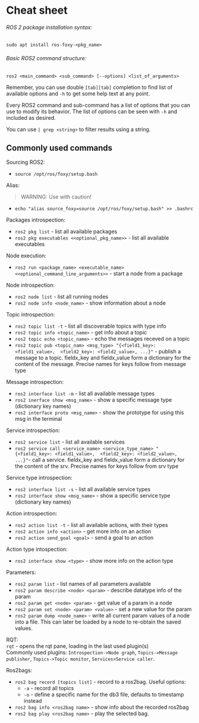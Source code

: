 # Cheat sheet

###### ROS 2 package installation syntax:   
`sudo apt install ros-foxy-<pkg_name>`

###### Basic ROS2 command structure:   
`ros2 <main_command> <sub_command> [--options] <list_of_arguments>`    

Remember, you can use double `[tab][tab]` completion to find list of available options and `-h` to get some help text at any point.

Every ROS2 command and sub-command has a list of options that you can use to modify its behavior. The list of options can be seen with `-h` and included as desired.   

You can use `| grep <string>` to filter results using a string.   

## Commonly used commands
Sourcing ROS2:   
* `source /opt/ros/foxy/setup.bash`

Alias:
>WARNING: Use with caution!
* `echo "alias source_foxy=source /opt/ros/foxy/setup.bash" >> .bashrc`  

Packages introspection:    
* `ros2 pkg list` - list all available packages   
* `ros2 pkg executables <<optional_pkg_name>>` - list all available executables     

Node execution:   
* `ros2 run <package_name> <executable_name> <<optional_command_line_arguments>>` - start a node from a package  

Node introspection:   
* `ros2 node list` - list all running nodes   
* `ros2 node info <node_name>` - show information about a node     

Topic introspection:   
* `ros2 topic list -t` - list all discoverable topics with type info      
* `ros2 topic info <topic_name>` - get info about a topic   
* `ros2 topic echo <topic_name>` - echo the messages receved on a topic   
* `ros2 topic pub <topic_nam> <msg_type> "{<field1_key>: <field1_value>,  <field2_key>: <field2_value>, ...}"` - publish a message to a topic. fieldx_key and fieldx_value form a dictionary for the content of the message. Precise names for keys follow from message type      

Message introspection:   
* `ros2 interface list -m` - list all available message types   
* `ros2 inerface show <msg_name>` - show a specific message type (dictionary key names)  
* `ros2 interface proto <msg_name>` - show the prototype for using this msg in the terminal

Service introspection:   
 * `ros2 service list` - list all available services   
 * `ros2 service call <service_name> <service_type_name> "{<field1_key>: <field1_value>,  <field2_key>: <field2_value>, ...}"`- call a service. fieldx_key and fieldx_value form a dictionary for the content of the srv. Precise names for keys follow from srv type

 Service type introspection:   
 * `ros2 interface list -s` - list all available service types   
 * `ros2 interface show <msg_name>` - show a specific service type (dictionary key names)  

 Action introspection:   
 * `ros2 action list -t` - list all available actions, with their types
 * `ros2 action info <action>`  - get more info on an action
 * `ros2 action send_goal <goal>`   - send a goal to an action
 
 Action type intospection:   
 * `ros2 interface show <type>`  - show more info on the action type  

 Parameters:
 * `ros2 param list` - list names of all parameters available
 * `ros2 param describe <node> <param>` - describe datatype info of the param 
 * `ros2 param get <node> <param>` - get value of a param in a node
 * `ros2 param set <node> <param> <value>` - set a new value for the param
 * `ros2 param dump <node_name>` - write all current param values of a node into a file. This can later be loaded by a node to re-obtain the saved values. 

RQT:   
`rqt` - opens the rqt pane, loading in the last used plugin(s)   
Commonly used plugins: `Introspection->Node graph`, `Topics->Message publisher`, `Topics->Topic monitor`, `Services>Service caller`.   

Ros2bags:   
* `ros2 bag record [topics list]` - record to a ros2bag.   Useful options:   
    * `-a` - record all topics
    * `-o` - define a specific name for the db3 file, defaults to timestamp instead
* `ros2 bag info <ros2bag name>` - show info about the recorded ros2bag
* `ros2 bag play <ros2bag name>` - play the selected bag. 